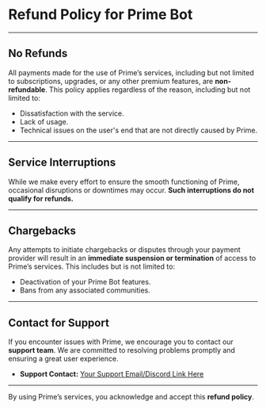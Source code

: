 
# **Refund Policy for Prime Bot**

---

## **No Refunds**  
All payments made for the use of Prime’s services, including but not limited to subscriptions, upgrades, or any other premium features, are **non-refundable**. This policy applies regardless of the reason, including but not limited to:  
- Dissatisfaction with the service.  
- Lack of usage.  
- Technical issues on the user's end that are not directly caused by Prime.

---

## **Service Interruptions**  
While we make every effort to ensure the smooth functioning of Prime, occasional disruptions or downtimes may occur. **Such interruptions do not qualify for refunds.**

---

## **Chargebacks**  
Any attempts to initiate chargebacks or disputes through your payment provider will result in an **immediate suspension or termination** of access to Prime’s services. This includes but is not limited to:  
- Deactivation of your Prime Bot features.  
- Bans from any associated communities.

---

## **Contact for Support**  
If you encounter issues with Prime, we encourage you to contact our **support team**. We are committed to resolving problems promptly and ensuring a great user experience.

- **Support Contact:** [Your Support Email/Discord Link Here](https://discord.gg/VMkv79vBfX)  

---

By using Prime’s services, you acknowledge and accept this **refund policy**.
